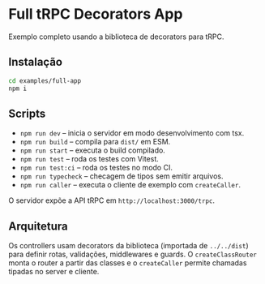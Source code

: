 # Full tRPC Decorators App

Exemplo completo usando a biblioteca de decorators para tRPC.

## Instalação

```bash
cd examples/full-app
npm i
```

## Scripts

- `npm run dev` – inicia o servidor em modo desenvolvimento com tsx.
- `npm run build` – compila para `dist/` em ESM.
- `npm run start` – executa o build compilado.
- `npm run test` – roda os testes com Vitest.
- `npm run test:ci` – roda os testes no modo CI.
- `npm run typecheck` – checagem de tipos sem emitir arquivos.
- `npm run caller` – executa o cliente de exemplo com `createCaller`.

O servidor expõe a API tRPC em `http://localhost:3000/trpc`.

## Arquitetura

Os controllers usam decorators da biblioteca (importada de `../../dist`) para definir rotas, validações, middlewares e guards. O `createClassRouter` monta o router a partir das classes e o `createCaller` permite chamadas tipadas no server e cliente.
